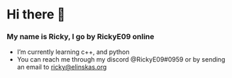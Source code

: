 # Hi there 👋
### My name is Ricky, I go by RickyE09 online
- I’m currently learning c++, and python
- You can reach me through my discord @RickyE09#0959 or by sending an email to ricky@elinskas.org
